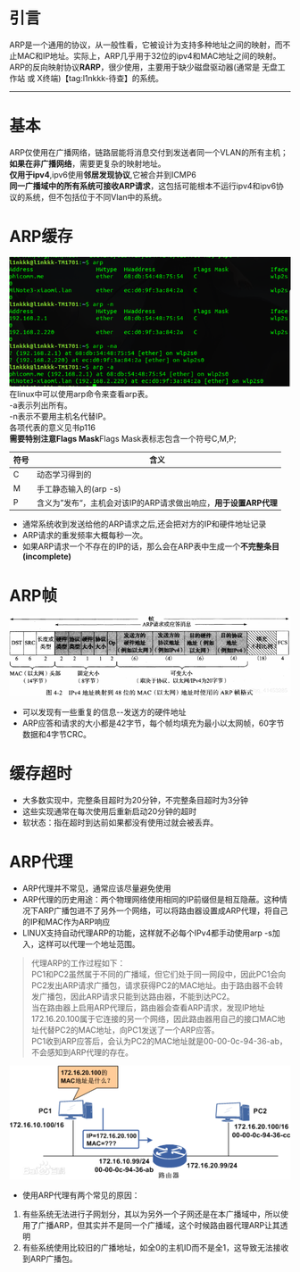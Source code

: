 
# 引言
ARP是一个通用的协议，从一般性看，它被设计为支持多种地址之间的映射，而不止MAC和IP地址。实际上，ARP几乎用于32位的ipv4和MAC地址之间的映射。<br>
ARP的反向映射协议**RARP**，很少使用，主要用于缺少磁盘驱动器(通常是 无盘工作站 或 X终端)【tag:l1nkkk-待查】的系统。<br>

------------
# 基本

ARP仅使用在广播网络，链路层能将消息交付到发送者同一个VLAN的所有主机；**如果在非广播网络**，需要更复杂的映射地址。<br>
**仅用于ipv4**,ipv6使用**邻居发现协议**,它被合并到ICMP6  
**同一广播域中的所有系统可接收ARP请求**，这包括可能根本不运行ipv4和ipv6协议的系统，但不包括位于不同Vlan中的系统。<br>

# ARP缓存

![arp]( ../img/2.png)<br>
在linux中可以使用arp命令来查看arp表。<br>
-a表示列出所有。  
-n表示不要用主机名代替IP。  
各项代表的意义见书p116  
**需要特别注意Flags Mask**Flags Mask表标志包含一个符号C,M,P;  
                                                                                                                                                                                                                                            
| 符号 | 含义                                                             |
| ---- | ---------------------------------------------------------------- |
| C    | 动态学习得到的                                                   |
| M    | 手工静态输入的(arp -s)                                           |
| P    | 含义为”发布“，主机会对该IP的ARP请求做出响应，**用于设置ARP代理** |
  
* 通常系统收到发送给他的ARP请求之后,还会把对方的IP和硬件地址记录
* ARP请求的重发频率大概每秒一次。
* 如果ARP请求一个不存在的IP的话，那么会在ARP表中生成一个**不完整条目(incomplete)**

# ARP帧
![arp](../img/20190717093225138.png "arp帧")  
* 可以发现有一些重复的信息--发送方的硬件地址
* ARP应答和请求的大小都是42字节，每个帧均填充为最小以太网帧，60字节数据和4字节CRC。

# 缓存超时
* 大多数实现中，完整条目超时为20分钟，不完整条目超时为3分钟
* 这些实现通常在每次使用后重新启动20分钟的超时
* 软状态：指在超时到达前如果都没有使用过就会被丢弃。
# ARP代理
* ARP代理并不常见，通常应该尽量避免使用
* ARP代理的历史用途：两个物理网络使用相同的IP前缀但是相互隐蔽。这种情况下ARP广播包进不了另外一个网络，可以将路由器设置成ARP代理，将自己的IP和MAC作为ARP响应 
* LINUX支持自动代理ARP的功能，这样就不必每个IPv4都手动使用arp -s加入，这样可以代理一个地址范围。 
>代理ARP的工作过程如下：  
>PC1和PC2虽然属于不同的广播域，但它们处于同一网段中，因此PC1会向PC2发出ARP请求广播包，请求获得PC2的MAC地址。由于路由器不会转发广播包，因此ARP请求只能到达路由器，不能到达PC2。  
>当在路由器上启用ARP代理后，路由器会查看ARP请求，发现IP地址172.16.20.100属于它连接的另一个网络，因此路由器用自己的接口MAC地址代替PC2的MAC地址，向PC1发送了一个ARP应答。  
PC1收到ARP应答后，会认为PC2的MAC地址就是00-00-0c-94-36-ab，不会感知到ARP代理的存在。

![](../img/f2deb48f8c5494eedde55e882ef5e0fe98257e5f.png)

+  使用ARP代理有两个常见的原因：
1. 有些系统无法进行子网划分，其以为另外一个子网还是在本广播域中，所以使用了广播ARP，但其实并不是同一个广播域，这个时候路由器代理ARP让其透明
2. 有些系统使用比较旧的广播地址，如全0的主机ID而不是全1，这导致无法接收到ARP广播包。

